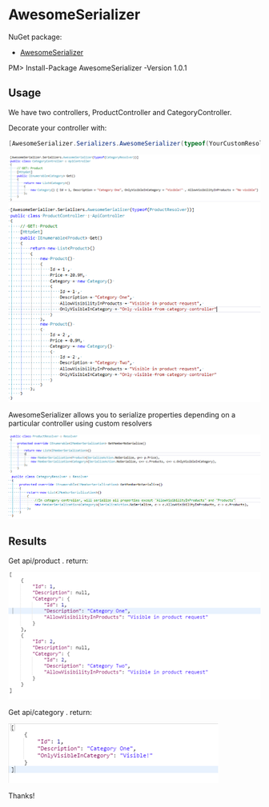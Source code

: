 # AwesomeSerializer

NuGet package:
* [AwesomeSerializer](https://preview.nuget.org/packages/AwesomeSerializer/1.0.1)

PM> Install-Package AwesomeSerializer -Version 1.0.1

## Usage
We have two controllers, ProductController and CategoryController.

Decorate your controller with:
```C#
[AwesomeSerializer.Serializers.AwesomeSerializer(typeof(YourCustomResolver))]
```

![alt text](https://github.com/Damian-Pumar/AwesomeSerializer/blob/master/Example/Images/CategoryController.PNG)
![alt text](https://github.com/Damian-Pumar/AwesomeSerializer/blob/master/Example/Images/ProductController.PNG)

AwesomeSerializer allows you to serialize properties depending on a particular controller using custom resolvers

![alt text](https://github.com/Damian-Pumar/AwesomeSerializer/blob/master/Example/Images/ProductResolver.PNG)
![alt text](https://github.com/Damian-Pumar/AwesomeSerializer/blob/master/Example/Images/CategoryResolver.PNG)

## Results
Get api/product .   return:

![alt text](https://github.com/Damian-Pumar/AwesomeSerializer/blob/master/Example/Images/ResultProductController.PNG)

Get api/category .  return:

![alt text](https://github.com/Damian-Pumar/AwesomeSerializer/blob/master/Example/Images/ResultCategoryController.PNG)

Thanks!


